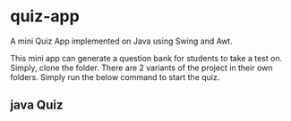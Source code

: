 # quiz-app
A mini Quiz App implemented on Java using Swing and Awt.

This mini app can generate a question bank for students to take a test on. Simply, clone the folder. 
There are 2 variants of the project in their own folders. Simply run the below command to start the quiz.

## java Quiz
